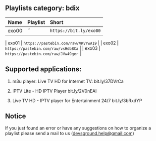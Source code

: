 ## Playlists category: bdix

| Name          | Playlist                               | Short
| :-----------: | :-------                               | :-------
|   exo00        | ``    | `https://bit.ly/exo00`

|   exo01        | `https://pastebin.com/raw/VKVYwA19`    |
|   exo02        | `https://pastebin.com/raw/vsHdbBCa`    |
|   exo03        | `https://pastebin.com/raw/JVw49ger`    |


## Supported applications:
1. m3u player: Live TV HD for Internet TV:
   bit.ly/37DVrCa

2. IPTV Lite - HD IPTV Player
   bit.ly/2V0nEAI

3. Live TV HD - IPTV player for Entertainment 24/7
   bit.ly/3bRxdYP

## Notice
If you just found an error or have any suggestions on how to organize a playlist please send a mail to us (devsground.help@gmail.com)
